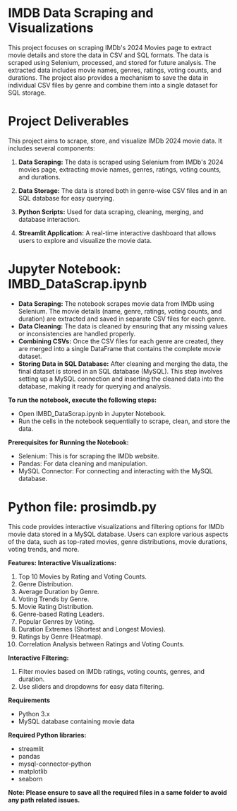 # IMDB Data Scraping and Visualizations

This project focuses on scraping IMDb's 2024 Movies page to extract movie details and store the data in CSV and SQL formats. The data is scraped using Selenium, processed, and stored for future analysis. The extracted data includes movie names, genres, ratings, voting counts, and durations. The project also provides a mechanism to save the data in individual CSV files by genre and combine them into a single dataset for SQL storage.

# Project Deliverables

This project aims to scrape, store, and visualize IMDb 2024 movie data. It includes several components:

1. **Data Scraping:** The data is scraped using Selenium from IMDb's 2024 movies page, extracting movie names, genres, ratings, voting counts, and durations.

2. **Data Storage:** The data is stored both in genre-wise CSV files and in an SQL database for easy querying.

3. **Python Scripts:** Used for data scraping, cleaning, merging, and database interaction.

4. **Streamlit Application:** A real-time interactive dashboard that allows users to explore and visualize the movie data.

# Jupyter Notebook: IMBD_DataScrap.ipynb

* **Data Scraping:**
The notebook scrapes movie data from IMDb using Selenium. The movie details (name, genre, ratings, voting counts, and duration) are extracted and saved in separate CSV files for each genre.
*   **Data Cleaning:**
The data is cleaned by ensuring that any missing values or inconsistencies are handled properly.
*  **Combining CSVs:**
Once the CSV files for each genre are created, they are merged into a single DataFrame that contains the complete movie dataset.
*   **Storing Data in SQL Database:**
After cleaning and merging the data, the final dataset is stored in an SQL database (MySQL). This step involves setting up a MySQL connection and inserting the cleaned data into the database, making it ready for querying and analysis.

**To run the notebook, execute the following steps:**

  * Open IMBD_DataScrap.ipynb in Jupyter Notebook.
  * Run the cells in the notebook sequentially to scrape, clean, and store the data.

**Prerequisites for Running the Notebook:**

* Selenium: This is for scraping the IMDb website.
* Pandas: For data cleaning and manipulation.
* MySQL Connector: For connecting and interacting with the MySQL database.

# Python file: prosimdb.py

This code provides interactive visualizations and filtering options for IMDb movie data stored in a MySQL database. Users can explore various aspects of the data, such as top-rated movies, genre distributions, movie durations, voting trends, and more.

**Features: Interactive Visualizations:**

  1. Top 10 Movies by Rating and Voting Counts.
  2. Genre Distribution.
  3. Average Duration by Genre.
  4. Voting Trends by Genre.
  5. Movie Rating Distribution.
  6. Genre-based Rating Leaders.
  7. Popular Genres by Voting.
  8. Duration Extremes (Shortest and Longest Movies).
  9. Ratings by Genre (Heatmap).
  10. Correlation Analysis between Ratings and Voting Counts.

**Interactive Filtering:**

  1. Filter movies based on IMDb ratings, voting counts, genres, and duration.
  2. Use sliders and dropdowns for easy data filtering.

**Requirements**

  * Python 3.x
  * MySQL database containing movie data

**Required Python libraries:**

  * streamlit
  * pandas
  * mysql-connector-python
  * matplotlib
  * seaborn

**Note: Please ensure to save all the required files in a same folder to avoid any path related issues.**
